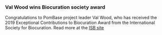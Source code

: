 ### Val Wood wins Biocuration society award

<!-- pombase_flags: frontpage -->
<!-- newsfeed_thumbnail: isb_logo_32px.png -->

Congratulations to PomBase project leader Val Wood, who has received
the 2019 Exceptional Contributions to Biocuration Award from the
International Society for Biocuration. Read more at the 
[ISB site](https://www.biocuration.org/anne-morgat-and-val-wood-recipients-of-the-2019-biocuration-awards/)

